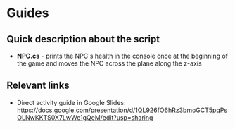 # Guides

## Quick description about the script

* <b>NPC.cs</b> - prints the NPC's health in the console once at the beginning of the game and moves the NPC across the plane along the z-axis

## Relevant links

* Direct activity guide in Google Slides: https://docs.google.com/presentation/d/1QL926fO6hRz3bmoGCT5pqPsOLNwKKTS0X7LwWe1gQeM/edit?usp=sharing

